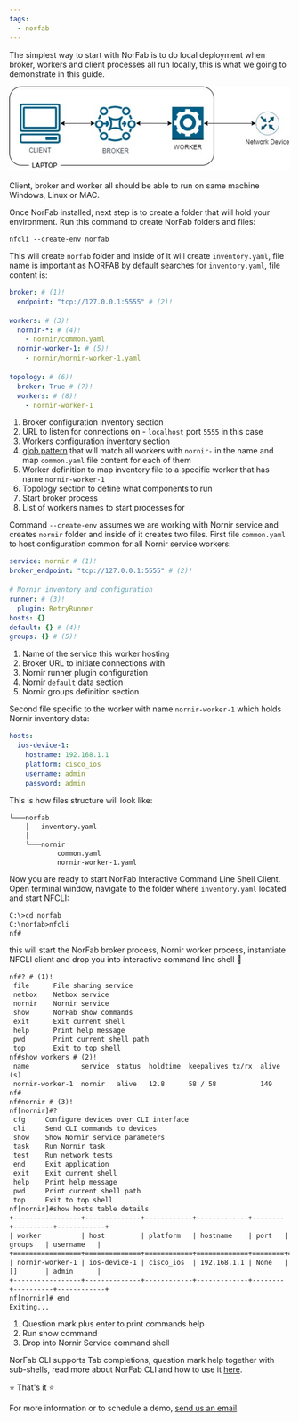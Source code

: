 ```yaml
---
tags:
  - norfab
---
```


The simplest way to start with NorFab is to do local deployment when broker, workers and client processes all run locally, this is what we going to demonstrate in this guide.

![Network Automations Fabric Architecture](images/local_run.jpg)

Client, broker and worker all should be able to run on same machine Windows, Linux or MAC.

Once NorFab installed, next step is to create a folder that will hold your environment. Run this command to create NorFab folders and files:

```
nfcli --create-env norfab
```

This will create ``norfab`` folder and inside of it will create ``inventory.yaml``, file name is important as NORFAB by default searches for ``inventory.yaml``, file content is:

``` yaml title="inventory.yaml"
broker: # (1)!
  endpoint: "tcp://127.0.0.1:5555" # (2)!

workers: # (3)!
  nornir-*: # (4)!
    - nornir/common.yaml   
  nornir-worker-1: # (5)!
    - nornir/nornir-worker-1.yaml

topology: # (6)!
  broker: True # (7)!
  workers: # (8)!
    - nornir-worker-1
```

1.  Broker configuration inventory section
2.  URL to listen for connections on - ``localhost`` port ``5555`` in this case
3.  Workers configuration inventory section
4.  [glob pattern](https://docs.python.org/3/library/fnmatch.html) that will match all workers with ``nornir-`` in the name and map ``common.yaml`` file content for each of them
5.  Worker definition to map inventory file to a specific worker that has name ``nornir-worker-1``
6.  Topology section to define what components to run
7.  Start broker process
8.  List of workers names to start processes for

Command `--create-env` assumes we are working with Nornir service and creates ``nornir`` folder and inside of it creates two files. First file ``common.yaml`` to host configuration common for all Nornir service workers:

``` yaml title="common.yaml"
service: nornir # (1)!
broker_endpoint: "tcp://127.0.0.1:5555" # (2)!

# Nornir inventory and configuration
runner: # (3)!
  plugin: RetryRunner
hosts: {}
default: {} # (4)!
groups: {} # (5)!
```

1.  Name of the service this worker hosting
2.  Broker URL to initiate connections with
3.  Nornir runner plugin configuration
4.  Nornir ``default`` data section
5.  Nornir groups definition section

Second file specific to the worker with name ``nornir-worker-1`` which holds Nornir inventory data:

``` yaml title="nornir-worker-1.yaml"
hosts:
  ios-device-1:
    hostname: 192.168.1.1
    platform: cisco_ios
    username: admin
    password: admin
```

This is how files structure will look like:

``` shell
└───norfab
    │   inventory.yaml
    │
    └───nornir
            common.yaml
            nornir-worker-1.yaml
```

Now you are ready to start NorFab Interactive Command Line Shell Client. Open terminal window, navigate to the folder where ``inventory.yaml`` located and start NFCLI:

```
C:\>cd norfab
C:\norfab>nfcli
nf#
```

this will start the NorFab broker process, Nornir worker process, instantiate
NFCLI client and drop you into interactive command line shell :shell:

``` shell
nf#? # (1)!
 file      File sharing service
 netbox    Netbox service
 nornir    Nornir service
 show      NorFab show commands
 exit      Exit current shell
 help      Print help message
 pwd       Print current shell path
 top       Exit to top shell
nf#show workers # (2)!
 name             service  status  holdtime  keepalives tx/rx  alive (s)
 nornir-worker-1  nornir   alive   12.8      58 / 58           149
nf#
nf#nornir # (3)!
nf[nornir]#?
 cfg     Configure devices over CLI interface
 cli     Send CLI commands to devices
 show    Show Nornir service parameters
 task    Run Nornir task
 test    Run network tests
 end     Exit application
 exit    Exit current shell
 help    Print help message
 pwd     Print current shell path
 top     Exit to top shell
nf[nornir]#show hosts table details
+-----------------+--------------+------------+-------------+--------+----------+------------+
| worker          | host         | platform   | hostname    | port   | groups   | username   |
+=================+==============+============+=============+========+==========+============+
| nornir-worker-1 | ios-device-1 | cisco_ios  | 192.168.1.1 | None   | []       | admin      |
+-----------------+--------------+------------+-------------+--------+----------+------------+
nf[nornir]# end
Exiting...
```

1. Question mark plus enter to print commands help
2. Run show command
3. Drop into Nornir Service command shell

NorFab CLI supports Tab completions, question mark help together with sub-shells, read more about NorFab CLI and how to use it [here](clients_nfcli_overview.md).

:star: That's it :star:

For more information or to schedule a demo, [send us an email](mailto:dmulyalin@gmail.com).